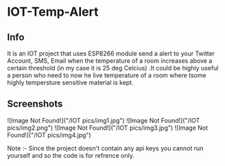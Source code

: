 # IOT-Temp-Alert

## Info

It is an IOT project that uses ESP8266 module send a  alert to your Twitter Account, SMS, Email when the temperature of a room increases above a certain threshold
(in my case it is 25 deg Celcius) .It could be highly useful a person who need to now he live temperature of a room where tsome highly tempersture sensitive material is kept.


## Screenshots
![Image Not Found!]("/IOT pics/img1.jpg")
![Image Not Found!]("/IOT pics/img2.png")
![Image Not Found!]("/IOT pics/img3.jpg")
![Image Not Found!]("/IOT pics/img4.jpg")

 Note :- Since the project doesn't contain any api keys you cannot run yourself and so the code is for refrence only.
